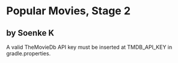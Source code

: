 # Popular Movies, Stage 2

## by Soenke K

A valid TheMovieDb API key must be inserted at TMDB_API_KEY in gradle.properties.
